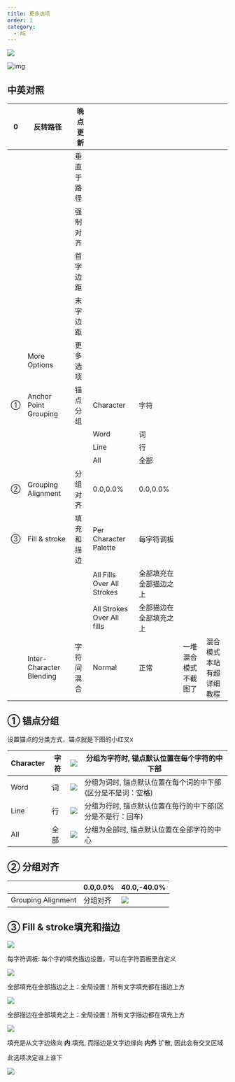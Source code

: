 ```yaml
---
title: 更多选项
order: 1
category:
  - AE
---
```

![](https://mir.yuelili.com/wp-content/uploads/2021/07/cada62ab21ba4f63082af50884e87594.png)

![img](https://mir.yuelili.com/wp-content/uploads/2021/07/1abeca39d6a7e7107a7f53457eef7e5f.png)

## 中英对照

| 0  | 反转路径                 | 晚点更新   |                            |                        |                       |                          |
| -- | ------------------------ | ---------- | -------------------------- | ---------------------- | --------------------- | ------------------------ |
|    |                          | 垂直于路径 |                            |                        |                       |                          |
|    |                          | 强制对齐   |                            |                        |                       |                          |
|    |                          | 首字边距   |                            |                        |                       |                          |
|    |                          | 末字边距   |                            |                        |                       |                          |
|    | More Options             | 更多选项   |                            |                        |                       |                          |
| ① | Anchor Point Grouping    | 锚点分组   | Character                  | 字符                   |                       |                          |
|    |                          |            | Word                       | 词                     |                       |                          |
|    |                          |            | Line                       | 行                     |                       |                          |
|    |                          |            | All                        | 全部                   |                       |                          |
| ② | Grouping Alignment       | 分组对齐   | 0.0,0.0%                   | 0.0,0.0%               |                       |                          |
| ③ | Fill & stroke            | 填充和描边 | Per Character Palette      | 每字符调板             |                       |                          |
|    |                          |            | All Fills Over All Strokes | 全部填充在全部描边之上 |                       |                          |
|    |                          |            | All Strokes Over All fills | 全部描边在全部填充之上 |                       |                          |
|    | Inter-Character Blending | 字符间混合 | Normal                     | 正常                   | 一堆混合模式 不截图了 | 混合模式本站有超详细教程 |

## ① 锚点分组

设置锚点的分类方式，锚点就是下图的小红叉x


| Character | 字符 | ![](https://mir.yuelili.com/wp-content/uploads/user/AE/text/basic/Anchor-Grouping-Character.png) | 分组为字符时,  锚点默认位置在每个字符的中下部                 |
| --------- | ---- | ---------------------------------------------------------------------------------------------- | ------------------------------------------------------------- |
| Word      | 词   | ![](https://mir.yuelili.com/wp-content/uploads/user/AE/text/basic/Anchor-Grouping-1.png)         | 分组为词时,  锚点默认位置在每个词的中下部(区分是不是词：空格) |
| Line      | 行   | ![](https://mir.yuelili.com/wp-content/uploads/user/AE/text/basic/Anchor-Grouping-Line.png)      | 分组为行时,  锚点默认位置在每行的中下部(区分是不是行：回车)   |
| All       | 全部 | ![](https://mir.yuelili.com/wp-content/uploads/user/AE/text/basic/Anchor-Grouping-All.png)       | 分组为全部时,  锚点默认位置在全部字符的中心                   |


## ② 分组对齐

|                    | 0.0,0.0% | 40.0,-40.0%                                                                            |
| ------------------ | -------- | -------------------------------------------------------------------------------------- |
| Grouping Alignment | 分组对齐 | ![](https://mir.yuelili.com/wp-content/uploads/user/AE/text/basic/Anchor-Grouping-1.png) |

## ③ Fill & stroke填充和描边

![](https://mir.yuelili.com/wp-content/uploads/2021/07/d33e633d5b391a6225bac8a8f7e10b65-1.png)

每字符调板: 每个字的填充描边设置，可以在字符面板里自定义

![](https://mir.yuelili.com/wp-content/uploads/2021/07/a8a291e943c11eaf0207bb84a2439b5d-1.png)

全部填充在全部描边之上：全局设置！所有文字填充都在描边上方

![](https://mir.yuelili.com/wp-content/uploads/2021/07/a0b5c4292153172a85922717d60437d2-1.png)

全部描边在全部填充之上：全局设置！所有文字描边都在填充上方

![](https://mir.yuelili.com/wp-content/uploads/2021/07/77ef02f60b937db6dfa046aeb49861df-1.png)

填充是从文字边缘向 **内** 填充, 而描边是文字边缘向 **内外** 扩散, 因此会有交叉区域

此选项决定谁上谁下

![](https://mir.yuelili.com/wp-content/uploads/user/AE/text/basic/Fill+stroke.png)
